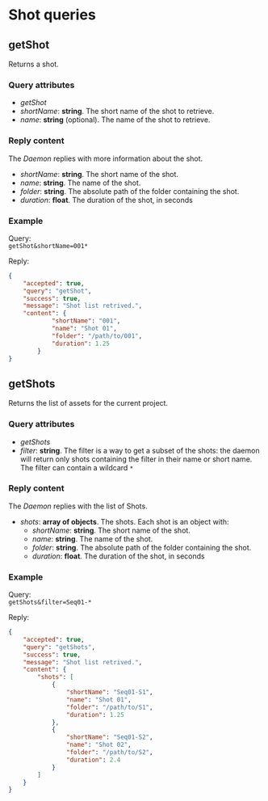 # Shot queries

## getShot

Returns a shot.

### Query attributes

- *getShot*
- *shortName*: **string**. The short name of the shot to retrieve.
- *name*: **string** (optional). The name of the shot to retrieve.

### Reply content

The *Daemon* replies with more information about the shot.

- *shortName*: **string**. The short name of the shot.
- *name*: **string**. The name of the shot.
- *folder*: **string**. The absolute path of the folder containing the shot.
- *duration*: **float**. The duration of the shot, in seconds

### Example

Query:  
`getShot&shortName=001*`

Reply:  
```json
{
    "accepted": true,
    "query": "getShot",
    "success": true,
    "message": "Shot list retrived.",
    "content": {
            "shortName": "001",
            "name": "Shot 01",
            "folder": "/path/to/001",
            "duration": 1.25
        }
}
```

## getShots

Returns the list of assets for the current project.

### Query attributes

- *getShots*
- *filter*: **string**. The filter is a way to get a subset of the shots: the daemon will return only shots containing the filter in their name or short name. The filter can contain a wildcard `*`

### Reply content

The *Daemon* replies with the list of Shots.

- *shots*: **array of objects**. The shots. Each shot is an object with:
    - *shortName*: **string**. The short name of the shot.
    - *name*: **string**. The name of the shot.
    - *folder*: **string**. The absolute path of the folder containing the shot.
    - *duration*: **float**. The duration of the shot, in seconds

### Example

Query:  
`getShots&filter=Seq01-*`

Reply:  
```json
{
    "accepted": true,
    "query": "getShots",
    "success": true,
    "message": "Shot list retrived.",
    "content": {
        "shots": [
            {
                "shortName": "Seq01-S1",
                "name": "Shot 01",
                "folder": "/path/to/S1",
                "duration": 1.25
            },
            {
                "shortName": "Seq01-S2",
                "name": "Shot 02",
                "folder": "/path/to/S2",
                "duration": 2.4
            }
        ]
    }
}
```
